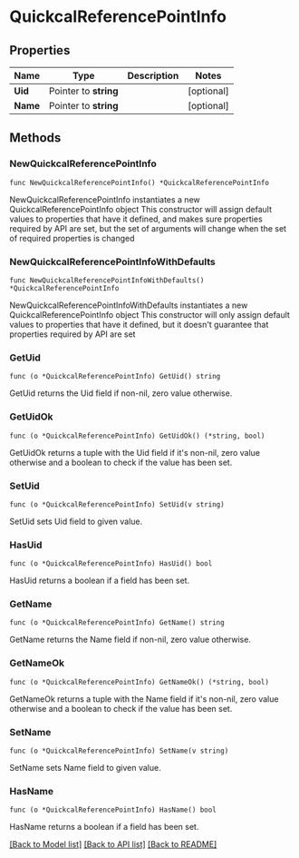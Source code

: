 # QuickcalReferencePointInfo

## Properties

Name | Type | Description | Notes
------------ | ------------- | ------------- | -------------
**Uid** | Pointer to **string** |  | [optional] 
**Name** | Pointer to **string** |  | [optional] 

## Methods

### NewQuickcalReferencePointInfo

`func NewQuickcalReferencePointInfo() *QuickcalReferencePointInfo`

NewQuickcalReferencePointInfo instantiates a new QuickcalReferencePointInfo object
This constructor will assign default values to properties that have it defined,
and makes sure properties required by API are set, but the set of arguments
will change when the set of required properties is changed

### NewQuickcalReferencePointInfoWithDefaults

`func NewQuickcalReferencePointInfoWithDefaults() *QuickcalReferencePointInfo`

NewQuickcalReferencePointInfoWithDefaults instantiates a new QuickcalReferencePointInfo object
This constructor will only assign default values to properties that have it defined,
but it doesn't guarantee that properties required by API are set

### GetUid

`func (o *QuickcalReferencePointInfo) GetUid() string`

GetUid returns the Uid field if non-nil, zero value otherwise.

### GetUidOk

`func (o *QuickcalReferencePointInfo) GetUidOk() (*string, bool)`

GetUidOk returns a tuple with the Uid field if it's non-nil, zero value otherwise
and a boolean to check if the value has been set.

### SetUid

`func (o *QuickcalReferencePointInfo) SetUid(v string)`

SetUid sets Uid field to given value.

### HasUid

`func (o *QuickcalReferencePointInfo) HasUid() bool`

HasUid returns a boolean if a field has been set.

### GetName

`func (o *QuickcalReferencePointInfo) GetName() string`

GetName returns the Name field if non-nil, zero value otherwise.

### GetNameOk

`func (o *QuickcalReferencePointInfo) GetNameOk() (*string, bool)`

GetNameOk returns a tuple with the Name field if it's non-nil, zero value otherwise
and a boolean to check if the value has been set.

### SetName

`func (o *QuickcalReferencePointInfo) SetName(v string)`

SetName sets Name field to given value.

### HasName

`func (o *QuickcalReferencePointInfo) HasName() bool`

HasName returns a boolean if a field has been set.


[[Back to Model list]](../README.md#documentation-for-models) [[Back to API list]](../README.md#documentation-for-api-endpoints) [[Back to README]](../README.md)


